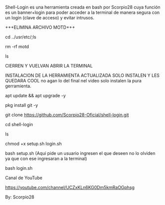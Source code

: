 Shell-Login es una herramienta creada en bash por Scorpio28 cuya función es un banner+login para poder acceder a la terminal de manera segura con un login (clave de acceso) y evitar intrusos.

+++ELIMINA ARCHIVO MOTD+++

cd ../usr/etc/;ls

rm -rf motd

ls

CIERREN Y VUELVAN ABRIR LA TERMINAL

INSTALACION DE LA HERRAMIENTA ACTUALIZADA SOLO INSTALEN Y LES QUEDARA COOL no agan lo del final nel video solo instalen la pura gerramienta.

apt update && apt upgrade -y

pkg install git -y

git clone https://github.com/Scorpio28-Oficial/shell-login.git

cd shell-login

ls

chmod +x setup.sh login.sh

bash setup.sh (Aqui pide un usuario ingresen el que deseen no lo olviden ya que con ese ingresaran a la terminal)

bash login.sh


Canal de YouTube

https://youtube.com/channel/UCZxKLn6KG0Dm5kmRaOGphsg

By: Scorpio28
